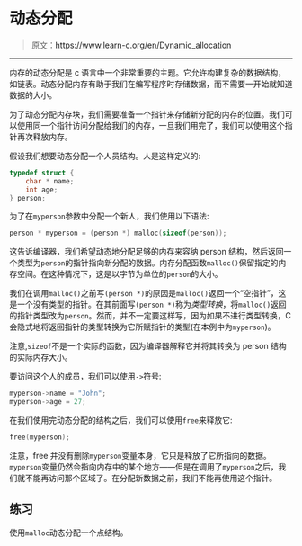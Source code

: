# 动态分配

> 原文：<https://www.learn-c.org/en/Dynamic_allocation>

* * *

内存的动态分配是 c 语言中一个非常重要的主题。它允许构建复杂的数据结构，如链表。动态分配内存有助于我们在编写程序时存储数据，而不需要一开始就知道数据的大小。

为了动态分配内存块，我们需要准备一个指针来存储新分配的内存的位置。我们可以使用同一个指针访问分配给我们的内存，一旦我们用完了，我们可以使用这个指针再次释放内存。

假设我们想要动态分配一个人员结构。人是这样定义的:

```cpp
typedef struct {
    char * name;
    int age;
} person; 
```

为了在`myperson`参数中分配一个新人，我们使用以下语法:

```cpp
person * myperson = (person *) malloc(sizeof(person)); 
```

这告诉编译器，我们希望动态地分配足够的内存来容纳 person 结构，然后返回一个类型为`person`的指针指向新分配的数据。内存分配函数`malloc()`保留指定的内存空间。在这种情况下，这是以字节为单位的`person`的大小。

我们在调用`malloc()`之前写`(person *)`的原因是`malloc()`返回一个“空指针”，这是一个没有类型的指针。在其前面写`(person *)`称为*类型转换*，将`malloc()`返回的指针类型改为`person`。然而，并不一定要这样写，因为如果不进行类型转换，C 会隐式地将返回指针的类型转换为它所赋指针的类型(在本例中为`myperson`)。

注意,`sizeof`不是一个实际的函数，因为编译器解释它并将其转换为 person 结构的实际内存大小。

要访问这个人的成员，我们可以使用`->`符号:

```cpp
myperson->name = "John";
myperson->age = 27; 
```

在我们使用完动态分配的结构之后，我们可以使用`free`来释放它:

```cpp
free(myperson); 
```

注意，free 并没有删除`myperson`变量本身，它只是释放了它所指向的数据。`myperson`变量仍然会指向内存中的某个地方——但是在调用了`myperson`之后，我们就不能再访问那个区域了。在分配新数据之前，我们不能再使用这个指针。

## 练习

使用`malloc`动态分配一个点结构。